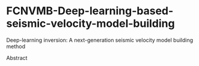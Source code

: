 # FCNVMB-Deep-learning-based-seismic-velocity-model-building
Deep-learning inversion: A next-generation seismic velocity model building method

Abstract

